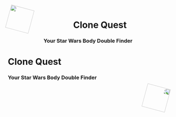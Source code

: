 <style>
	type="text/css"

	.text-center {
		text-align: center;
	}


</style>

<img src="https://slackmojis.com/emojis/30922-vader_point/download" style="width: 75px; rotate: 15deg; float: left;"/>

<h1 align="center">Clone Quest</h1>
<h3 align="center">Your Star Wars Body Double Finder</h3>

<h1 class="text-center">Clone Quest</h1>
<h3 class="text-center">Your Star Wars Body Double Finder</h3>

<img src="https://slackmojis.com/emojis/30922-vader_point/download" style="transform: scaleX(-1); width: 75px; rotate: 15deg; float: right;"/>
